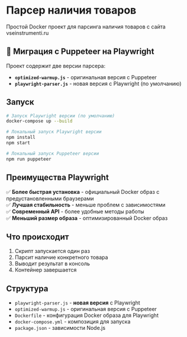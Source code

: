 # Парсер наличия товаров

Простой Docker проект для парсинга наличия товаров с сайта vseinstrumenti.ru

## 🔄 Миграция с Puppeteer на Playwright

Проект содержит две версии парсера:

- **`optimized-warmup.js`** - оригинальная версия с Puppeteer
- **`playwright-parser.js`** - новая версия с Playwright (по умолчанию)

## Запуск

```bash
# Запуск Playwright версии (по умолчанию)
docker-compose up --build

# Локальный запуск Playwright версии
npm install
npm start

# Локальный запуск Puppeteer версии
npm run puppeteer
```

## Преимущества Playwright

✅ **Более быстрая установка** - официальный Docker образ с предустановленными браузерами  
✅ **Лучшая стабильность** - меньше проблем с зависимостями  
✅ **Современный API** - более удобные методы работы  
✅ **Меньший размер образа** - оптимизированный Docker образ  

## Что происходит

1. Скрипт запускается один раз
2. Парсит наличие конкретного товара
3. Выводит результат в консоль
4. Контейнер завершается

## Структура

- `playwright-parser.js` - **новая версия** с Playwright
- `optimized-warmup.js` - оригинальная версия с Puppeteer  
- `Dockerfile` - конфигурация Docker образа для Playwright
- `docker-compose.yml` - композиция для запуска
- `package.json` - зависимости Node.js 
